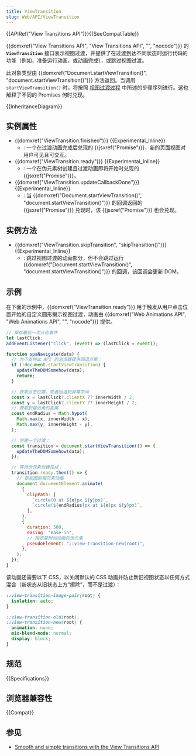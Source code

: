 ```yaml
---
title: ViewTransition
slug: Web/API/ViewTransition
---
```


{{APIRef("View Transitions API")}}{{SeeCompatTable}}

{{domxref("View Transitions API", "View Transitions API", "", "nocode")}} 的 **`ViewTransition`** 接口表示视图过渡，并提供了在过渡到达不同状态时运行代码的功能（例如，准备运行动画，或动画完成），或跳过视图过渡。

此对象类型由 {{domxref("Document.startViewTransition()", "document.startViewTransition()")}} 方法返回。当调用 `startViewTransition()` 时，将按照 [视图过渡过程](/zh-CN/docs/Web/API/View_Transitions_API#视图过渡过程) 中所述的步骤序列进行。这也解释了不同的 Promises 何时兑现。

{{InheritanceDiagram}}

## 实例属性

- {{domxref("ViewTransition.finished")}} {{Experimental_Inline}}
  - : 一个在过渡动画完成后兑现的 {{jsxref("Promise")}}，新的页面视图对用户可见且可交互。
- {{domxref("ViewTransition.ready")}} {{Experimental_Inline}}
  - : 一个在伪元素树创建且过渡动画即将开始时兑现的 {{jsxref("Promise")}}。
- {{domxref("ViewTransition.updateCallbackDone")}} {{Experimental_Inline}}
  - : 当 {{domxref("Document.startViewTransition()", "document.startViewTransition()")}} 的回调返回的 {{jsxref("Promise")}} 兑现时，该 {{jsxref("Promise")}} 也会兑现。

## 实例方法

- {{domxref("ViewTransition.skipTransition", "skipTransition()")}} {{Experimental_Inline}}
  - : 跳过视图过渡的动画部分，但不会跳过运行 {{domxref("Document.startViewTransition()", "document.startViewTransition()")}} 的回调，该回调会更新 DOM。

## 示例

在下面的示例中，{{domxref("ViewTransition.ready")}} 用于触发从用户点击位置开始的自定义圆形揭示视图过渡，动画由 {{domxref("Web Animations API", "Web Animations API", "", "nocode")}} 提供。

```js
// 保存最后一次点击事件
let lastClick;
addEventListener("click", (event) => (lastClick = event));

function spaNavigate(data) {
  // 为不支持此 API 的浏览器提供回退方案：
  if (!document.startViewTransition) {
    updateTheDOMSomehow(data);
    return;
  }

  // 获取点击位置，或者回退到屏幕中间
  const x = lastClick?.clientX ?? innerWidth / 2;
  const y = lastClick?.clientY ?? innerHeight / 2;
  // 获取到最远角的距离
  const endRadius = Math.hypot(
    Math.max(x, innerWidth - x),
    Math.max(y, innerHeight - y),
  );

  // 创建一个过渡：
  const transition = document.startViewTransition(() => {
    updateTheDOMSomehow(data);
  });

  // 等待伪元素创建完成：
  transition.ready.then(() => {
    // 新视图的根元素动画
    document.documentElement.animate(
      {
        clipPath: [
          `circle(0 at ${x}px ${y}px)`,
          `circle(${endRadius}px at ${x}px ${y}px)`,
        ],
      },
      {
        duration: 500,
        easing: "ease-in",
        // 指定要附加动画的伪元素
        pseudoElement: "::view-transition-new(root)",
      },
    );
  });
}
```

该动画还需要以下 CSS，以关闭默认的 CSS 动画并防止新旧视图状态以任何方式混合（新状态从旧状态上方“擦除”，而不是过渡）：

```css
::view-transition-image-pair(root) {
  isolation: auto;
}

::view-transition-old(root),
::view-transition-new(root) {
  animation: none;
  mix-blend-mode: normal;
  display: block;
}
```

## 规范

{{Specifications}}

## 浏览器兼容性

{{Compat}}

## 参见

- [Smooth and simple transitions with the View Transitions API](https://developer.chrome.com/docs/web-platform/view-transitions/)
